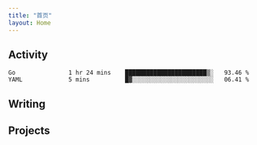 ```yaml
---
title: "首页"
layout: Home
---
```


## Activity
<!--START_SECTION:waka-->
```text
Go               1 hr 24 mins    ███████████████████████▒░   93.46 % 
YAML             5 mins          █▓░░░░░░░░░░░░░░░░░░░░░░░   06.41 % 
```
<!--END_SECTION:waka-->

## Writing
<PindedPosts />

## Projects
<Projects />
